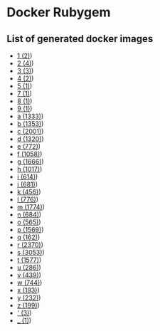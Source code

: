 # Docker Rubygem

## List of generated docker images

- [1 (2)](1.md))
- [2 (4)](2.md))
- [3 (3)](3.md))
- [4 (2)](4.md))
- [5 (1)](5.md))
- [7 (1)](7.md))
- [8 (1)](8.md))
- [9 (1)](9.md))
- [a (1333)](a.md))
- [b (1353)](b.md))
- [c (2001)](c.md))
- [d (1320)](d.md))
- [e (772)](e.md))
- [f (1058)](f.md))
- [g (1666)](g.md))
- [h (1017)](h.md))
- [i (614)](i.md))
- [j (681)](j.md))
- [k (456)](k.md))
- [l (776)](l.md))
- [m (1774)](m.md))
- [n (684)](n.md))
- [o (565)](o.md))
- [p (1569)](p.md))
- [q (162)](q.md))
- [r (2370)](r.md))
- [s (3053)](s.md))
- [t (1577)](t.md))
- [u (286)](u.md))
- [v (439)](v.md))
- [w (744)](w.md))
- [x (193)](x.md))
- [y (232)](y.md))
- [z (199)](z.md))
- [' (3)]('.md))
- [_ (1)](_.md))

